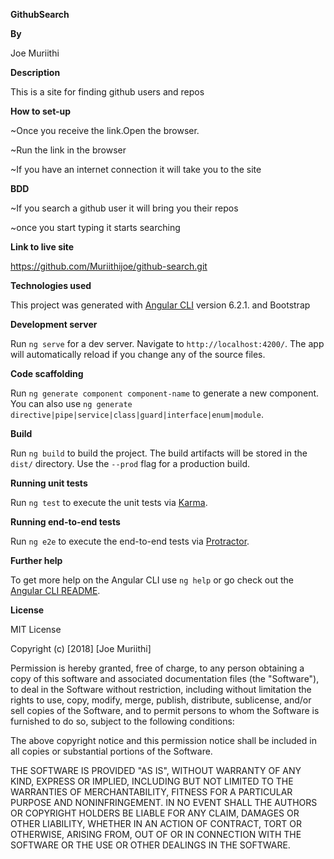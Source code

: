 **GithubSearch**

**By**

Joe Muriithi

**Description**

This is a site for finding github users and repos

**How to set-up**

~Once you receive the link.Open the browser.

~Run the link in the browser

~If you have an internet connection it will take you to the site

**BDD**

  ~If you search a github user it will bring you their repos
  
  ~once you start typing it starts searching
  
 

**Link to live site**

https://github.com/Muriithijoe/github-search.git



**Technologies used**

This project was generated with [Angular CLI](https://github.com/angular/angular-cli) version 6.2.1. and Bootstrap

**Development server**

Run `ng serve` for a dev server. Navigate to `http://localhost:4200/`. The app will automatically reload if you change any of the source files.

**Code scaffolding**

Run `ng generate component component-name` to generate a new component. You can also use `ng generate directive|pipe|service|class|guard|interface|enum|module`.

**Build**

Run `ng build` to build the project. The build artifacts will be stored in the `dist/` directory. Use the `--prod` flag for a production build.

**Running unit tests**

Run `ng test` to execute the unit tests via [Karma](https://karma-runner.github.io).

**Running end-to-end tests**

Run `ng e2e` to execute the end-to-end tests via [Protractor](http://www.protractortest.org/).

**Further help**

To get more help on the Angular CLI use `ng help` or go check out the [Angular CLI README](https://github.com/angular/angular-cli/blob/master/README.md).

**License**

MIT License

Copyright (c) [2018] [Joe Muriithi]

Permission is hereby granted, free of charge, to any person obtaining a copy
of this software and associated documentation files (the "Software"), to deal
in the Software without restriction, including without limitation the rights
to use, copy, modify, merge, publish, distribute, sublicense, and/or sell
copies of the Software, and to permit persons to whom the Software is
furnished to do so, subject to the following conditions:

The above copyright notice and this permission notice shall be included in all
copies or substantial portions of the Software.

THE SOFTWARE IS PROVIDED "AS IS", WITHOUT WARRANTY OF ANY KIND, EXPRESS OR
IMPLIED, INCLUDING BUT NOT LIMITED TO THE WARRANTIES OF MERCHANTABILITY,
FITNESS FOR A PARTICULAR PURPOSE AND NONINFRINGEMENT. IN NO EVENT SHALL THE
AUTHORS OR COPYRIGHT HOLDERS BE LIABLE FOR ANY CLAIM, DAMAGES OR OTHER
LIABILITY, WHETHER IN AN ACTION OF CONTRACT, TORT OR OTHERWISE, ARISING FROM,
OUT OF OR IN CONNECTION WITH THE SOFTWARE OR THE USE OR OTHER DEALINGS IN THE
SOFTWARE.
